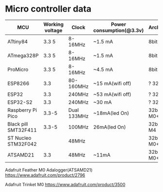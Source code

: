 # Micro controller data

| MCU | Working voltage | Clock | Power consumption(@3.3v) | Architecture | Test Read |
|---|---|---|---|---|---|
| ATtiny84 | 3.3 5 | 8-16MHz | ~1.5 mA | 8bit AVR | ~2ms |
| ATmega328P | 3.3 5 | 8-16MHz | ~1.5 mA | 8bit AVR | ~2ms |
| ProMicro | 3.3 5 | 8-16MHz | ~4.5 mA | 8bit AVR | ~2ms |
| ESP8266 | 3.3 | 80-160MHz | ~15 mA(wifi off) | ? 32bit | ~1ms |
| ESP32 | 3.3 | 240MHz | ~53 mA(wifi off) | ? 32bit | ~1ms |
| ESP32-S2 | 3.3 | 240MHz | ~30 mA | ? 32bit | ~1ms |
| Raspberry Pi Pico | 3.3-5 | Dual 133MHz | ~18mA(led On) | 32bit ARM M0+ | ? |
| Black pill SMT32F411 | 3.3-5 | 100MHz | 26mA(led On) | 32bit ARM M4 | ? |
| ST Nucleo STM32F042 |   | 48MHz |   | 32bit ARM M0+ | ? |
| ATSAMD21 | 3.3 | 48MHz | ~11mA | 32bit ARM M0+ | ? |


Adafruit Feather M0 Adalogger(ATSAMD21)
https://www.adafruit.com/product/2796

Adafruit Trinket M0
https://www.adafruit.com/product/3500